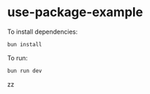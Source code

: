# use-package-example

To install dependencies:

```bash
bun install
```

To run:

```bash
bun run dev
```

zz
